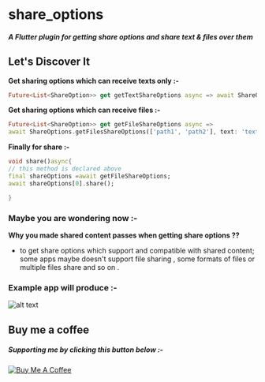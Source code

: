 # share_options 

##### A Flutter plugin for getting share options and share text & files over them 
## Let's Discover It
**Get sharing options which can receive texts only :-** 
```dart
Future<List<ShareOption>> get getTextShareOptions async => await ShareOptions.getTextShareOptions("text",subject: "subject");
```
**Get sharing options which can receive files :-** 
```dart
Future<List<ShareOption>> get getFileShareOptions async =>
await ShareOptions.getFilesShareOptions(['path1', 'path2'], text: 'text',subject: 'subject');
```
**Finally for share :-**  
```dart
void share()async{
// this method is declared above 
final shareOptions =await getFileShareOptions;
await shareOptions[0].share();

}
```  

### Maybe you are wondering now :-

**Why you made shared content passes when getting share options ??**
- to get share options which support and compatible with shared content;
some apps maybe doesn't support file sharing , some formats of files or multiple files share and so on .  


### **Example app will produce :-**

![alt text](https://github.com/MoGaaber/share_options/blob/master/assets/example.gif?raw=true)


## Buy me a coffee 

##### Supporting me by clicking this button below :-

<a href="https://www.buymeacoffee.com/mogaber" target="_blank"><img src="https://www.buymeacoffee.com/assets/img/custom_images/orange_img.png" alt="Buy Me A Coffee" style="height: auto !important;width: auto !important;" ></a>


 
